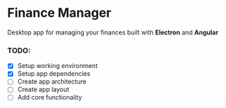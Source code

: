 # Finance Manager
Desktop app for managing your finances built with **Electron** and **Angular**

### TODO:
- [x] Setup working environment
- [x] Setup app dependencies
- [ ] Create app architecture
- [ ] Create app layout
- [ ] Add core functionality
